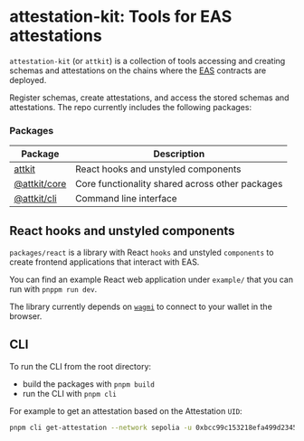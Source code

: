 # attestation-kit: Tools for EAS attestations

`attestation-kit` (or `attkit`) is a collection of tools accessing and creating
schemas and attestations on the chains where the [EAS](https://attest.org/)
contracts are deployed.

Register schemas, create attestations, and access the stored schemas and
attestations. The repo currently includes the following packages:

### Packages

| Package                       | Description                                     |
| ----------------------------- | ----------------------------------------------- |
| [attkit](packages/react)      | React hooks and unstyled components             |
| [@attkit/core](packages/core) | Core functionality shared across other packages |
| [@attkit/cli](packages/cli)   | Command line interface                          |

## React hooks and unstyled components

`packages/react` is a library with React `hooks` and unstyled `components`
to create frontend applications that interact with EAS.

You can find an example React web application under `example/` that you can
run with `pnppm run dev`.

The library currently depends on [`wagmi`](https://wagmi.sh/) to connect to
your wallet in the browser.

## CLI

To run the CLI from the root directory:

- build the packages with `pnpm build`
- run the CLI with `pnpm cli`

For example to get an attestation based on the Attestation `UID`:

```bash
pnpm cli get-attestation --network sepolia -u 0xbcc99c153218efa499d234598db9ce30d0e9bb8a8ceba557150974e5a2768430
```
